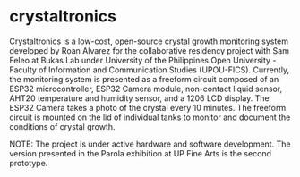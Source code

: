 # crystaltronics

Crystaltronics is a low-cost, open-source crystal growth monitoring system developed by Roan Alvarez for the collaborative residency project with Sam Feleo at Bukas Lab under University of the Philippines Open University - Faculty of Information and Communication Studies (UPOU-FICS). Currently, the monitoring system is presented as a freeform circuit composed of an ESP32 microcontroller, ESP32 Camera module, non-contact liquid sensor, AHT20 temperature and humidity sensor, and a 1206 LCD display. The ESP32 Camera takes a photo of the crystal every 10 minutes. The freeform circuit is mounted on the lid of individual tanks to monitor and document the conditions of crystal growth.

NOTE: The project is under active hardware and software development. The version presented in the Parola exhibition at UP Fine Arts is the second prototype.
